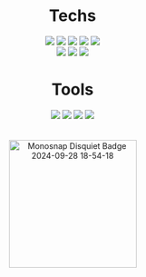 <div align=center>
	<h1>Techs</h1></div>
<div align=center> 
  	<img src="https://img.shields.io/badge/JavaScript-F7DF1E?style=flat-square&logo=JavaScript&logoColor=white"/>
  	<img src="https://img.shields.io/badge/TypeScript-3178C6?style=flat-square&logo=TypeScript&logoColor=white"/>
  	<img src="https://img.shields.io/badge/Node.js-339933?style=flat-square&logo=nodedotjs&logoColor=white"/>
  	<img src="https://img.shields.io/badge/HTML5-E34F26?style=flat-square&logo=html5&logoColor=white"/>
  	<img src="https://img.shields.io/badge/CSS3-1572B6?style=flat-square&logo=css3&logoColor=white"/>
	<br/>
  	<img src="https://img.shields.io/badge/React-61DAFB?style=flat-square&logo=React&logoColor=white"/>
  	<img src="https://img.shields.io/badge/storybook-FF4785?style=flat-square&logo=Storybook&logoColor=white"/>
  	<img src="https://img.shields.io/badge/styledcomponents-DB7093?style=flat-square&logo=styledcomponents&logoColor=white"/>
</div>
<div align=center>
	<h1>Tools</h1></div>
<div align=center>
	<img src="https://img.shields.io/badge/GitHub-181717?style=flat&logo=GitHub&logoColor=FFFFFF"/>
	<img src="https://img.shields.io/badge/Notion-000000?style=flat&logo=Notion&logoColor=white" />
	<img src="https://img.shields.io/badge/Slack-4A154B?style=flat&logo=Slack&logoColor=FFFFFF"/>
	<img src="https://img.shields.io/badge/Figma-F24E1E?style=flat&logo=Figma&logoColor=FFFFFF"/>  
</div>

<div align=center>
	<br/>
	<br/>
	<a href="https://disquiet.io/product/%EB%A3%A8%EB%AF%B8%EC%8A%A4%EC%BC%80%EC%9D%B4%ED%94%84">
		<img width="225" alt="Monosnap Disquiet Badge 2024-09-28 18-54-18" src="https://github.com/user-attachments/assets/e6930716-3adf-4f6c-a7a5-70fab3863313">
	</a>
</div>
